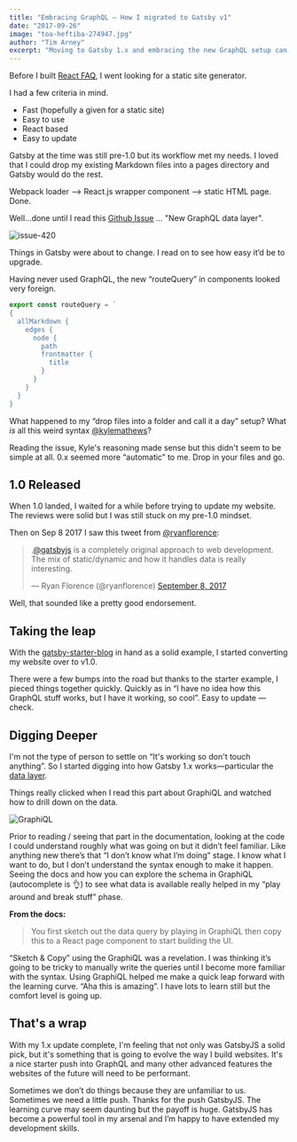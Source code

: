 ```yaml
---
title: "Embracing GraphQL — How I migrated to Gatsby v1"
date: "2017-09-26"
image: "toa-heftiba-274947.jpg"
author: "Tim Arney"
excerpt: "Moving to Gatsby 1.x and embracing the new GraphQL setup can be daunting but the effort is going to payoff"
---
```


Before I built [React FAQ](https://reactfaq.site/), I went looking for a static site generator.

I had a few criteria in mind.

* Fast (hopefully a given for a static site)
* Easy to use
* React based
* Easy to update

Gatsby at the time was still pre-1.0 but its workflow met my needs. I loved that I could drop my existing Markdown files into a pages directory and Gatsby would do the rest.

Webpack loader —> React.js wrapper component —> static HTML page. Done.

Well...done until I read this [Github Issue](https://github.com/gatsbyjs/gatsby/issues/420) … "New GraphQL data layer".

![issue-420](issue-420.png) 

Things in Gatsby were about to change. I read on to see how easy it’d be to upgrade.

Having never used GraphQL, the new “routeQuery” in components looked very foreign.

```javascript
export const routeQuery = `
{
  allMarkdown {
    edges {
      node {
        path
        frontmatter {
          title
        }
      }
    }
  }
}
```

What happened to my “drop files into a folder and call it a day” setup?  What _is_ all this weird syntax [@kylemathews](https://twitter.com/kylemathews)?

Reading the issue, Kyle's reasoning made sense but this didn't seem to be simple at all. 0.x seemed more “automatic” to me.  Drop in your files and go.

## 1.0 Released

When 1.0 landed, I waited for a while before trying to update my website.  The reviews were solid but I was still stuck on my pre-1.0 mindset.

Then on Sep 8 2017 I saw this tweet from [@ryanflorence](https://twitter.com/ryanflorence):

<blockquote class="twitter-tweet" data-lang="en"><p lang="en" dir="ltr">.<a href="https://twitter.com/gatsbyjs">@gatsbyjs</a> is a completely original approach to web development. The mix of static/dynamic and how it handles data is really interesting.</p>&mdash; Ryan Florence (@ryanflorence) <a href="https://twitter.com/ryanflorence/status/906233888560758784">September 8, 2017</a></blockquote>

Well, that sounded like a pretty good endorsement.

## Taking the leap

With the [gatsby-starter-blog](https://github.com/gatsbyjs/gatsby-starter-blog
) in hand as a solid example, I started converting my website over to v1.0.

There were a few bumps into the road but thanks to the starter example, I pieced things together quickly.  Quickly as in “I have no idea how this GraphQL stuff works, but I have it working, so cool”.  Easy to update — check.

## Digging Deeper

I'm not the type of person to settle on “It's working so don't touch anything”. So I started digging into how Gatsby 1.x works—particular the [data layer](https://www.gatsbyjs.org/tutorial/part-four/#data-in-gatsby).

Things really clicked when I read this part about GraphiQL and watched how to drill down on the data.

![GraphiQL](graphiql.gif) 

Prior to reading / seeing that part in the documentation, looking at the code I could understand roughly what was going on but it didn’t feel familiar.  Like anything new there’s that “I don’t know what I’m doing” stage.  I know what I want to do, but I don’t understand the syntax enough to make it happen.  Seeing the docs and how you can explore the schema in GraphiQL (autocomplete is 👌) to see what data is available really helped in my “play around and break stuff” phase.  

**From the docs:**
> You first sketch out the data query by playing in GraphiQL then copy this to a React page component to start building the UI.

“Sketch & Copy” using the GraphiQL was a revelation.  I was thinking it’s going to be tricky to manually write the queries until I become more familiar with the syntax.  Using GraphiQL helped me make a quick leap forward with the learning curve.  “Aha this is amazing”.  I have lots to learn still but the comfort level is going up.

## That's a wrap

With my 1.x update complete, I'm feeling that not only was GatsbyJS a solid pick, but it's something that is going to evolve the way I build websites. It's a nice starter push into GraphQL and many other advanced features the websites of the future will need to be performant.  

Sometimes we don’t do things because they are unfamiliar to us.  Sometimes we need a little push.  Thanks for the push GatsbyJS.  The learning curve may seem daunting but the payoff is huge. GatsbyJS has become a powerful tool in my arsenal and I’m happy to have extended my development skills.
